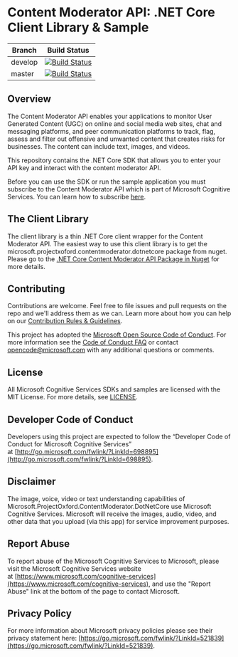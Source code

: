 # Content Moderator API: .NET Core Client Library & Sample

| Branch      | Build Status  |
| ----------- | ------------- |
| develop     | [![Build Status](https://travis-ci.org/adgroc/Cognitive-ContentModerator-DotNetCore.svg?branch=develop)](https://travis-ci.org/adgroc/Cognitive-ContentModerator-DotNetCore) |
| master      | [![Build Status](https://travis-ci.org/adgroc/Cognitive-ContentModerator-DotNetCore.svg?branch=master)](https://travis-ci.org/adgroc/Cognitive-ContentModerator-DotNetCore) |

## Overview
The Content Moderator API enables your applications to monitor User Generated Content (UGC) on online and social media web sites, chat and messaging platforms, and peer communication platforms to track, flag, assess and filter out offensive and unwanted content that creates risks for businesses. The content can include text, images, and videos.

This repository contains the .NET Core SDK that allows you to enter your API key and interact with the content moderator API.

Before you can use the SDK or run the sample application you must subscribe to the Content Moderator API which is part of Microsoft Cognitive Services. You can learn how to subscribe [here](https://www.microsoft.com/cognitive-services/en-us/sign-up).

## The Client Library
The client library is a thin .NET Core client wrapper for the Content Moderator API. The easiest way to use this client library is to get the microsoft.projectxoford.contentmoderator.dotnetcore package from nuget. Please go to the [.NET Core Content Moderator API Package in Nuget](https://www.nuget.org/packages/Microsoft.ProjectOxford.ContentModerator.DotNetCore/) for more details.

## Contributing
Contributions are welcome. Feel free to file issues and pull requests on the repo and we'll address them as we can. Learn more about how you can help on our [Contribution Rules & Guidelines](/CONTRIBUTING.md).

This project has adopted the [Microsoft Open Source Code of Conduct](https://opensource.microsoft.com/codeofconduct/). For more information see the [Code of Conduct FAQ](https://opensource.microsoft.com/codeofconduct/faq/) or contact [opencode@microsoft.com](mailto:opencode@microsoft.com) with any additional questions or comments.

## License
All Microsoft Cognitive Services SDKs and samples are licensed with the MIT License. For more details, see [LICENSE](/LICENSE.md).

## Developer Code of Conduct
Developers using this project are expected to follow the “Developer Code of Conduct for Microsoft Cognitive Services” at [http://go.microsoft.com/fwlink/?LinkId=698895](http://go.microsoft.com/fwlink/?LinkId=698895).

## Disclaimer
The image, voice, video or text understanding capabilities of Microsoft.ProjectOxford.ContentModerator.DotNetCore use Microsoft Cognitive Services. Microsoft will receive the images, audio, video, and other data that you upload (via this app) for service improvement purposes.

## Report Abuse
To report abuse of the Microsoft Cognitive Services to Microsoft, please visit the Microsoft Cognitive Services website at [https://www.microsoft.com/cognitive-services](https://www.microsoft.com/cognitive-services), and use the "Report Abuse" link at the bottom of the page to contact Microsoft.

## Privacy Policy
For more information about Microsoft privacy policies please see their privacy statement here: [https://go.microsoft.com/fwlink/?LinkId=521839](https://go.microsoft.com/fwlink/?LinkId=521839).

